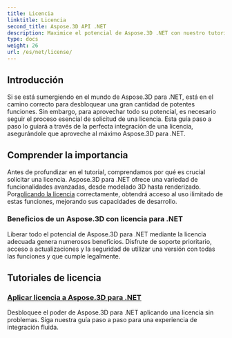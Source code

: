 ```yaml
---
title: Licencia
linktitle: Licencia
second_title: Aspose.3D API .NET
description: Maximice el potencial de Aspose.3D .NET con nuestro tutorial detallado sobre cómo aplicar licencias. Garantice un proceso de integración perfecto y desbloquee sus potentes funciones.
type: docs
weight: 26
url: /es/net/license/
---
```

## Introducción

Si se está sumergiendo en el mundo de Aspose.3D para .NET, está en el camino correcto para desbloquear una gran cantidad de potentes funciones. Sin embargo, para aprovechar todo su potencial, es necesario seguir el proceso esencial de solicitud de una licencia. Esta guía paso a paso lo guiará a través de la perfecta integración de una licencia, asegurándole que aproveche al máximo Aspose.3D para .NET.

## Comprender la importancia

 Antes de profundizar en el tutorial, comprendamos por qué es crucial solicitar una licencia. Aspose.3D para .NET ofrece una variedad de funcionalidades avanzadas, desde modelado 3D hasta renderizado. Por[aplicando la licencia](./apply-license/) correctamente, obtendrá acceso al uso ilimitado de estas funciones, mejorando sus capacidades de desarrollo.

### Beneficios de un Aspose.3D con licencia para .NET

Liberar todo el potencial de Aspose.3D para .NET mediante la licencia adecuada genera numerosos beneficios. Disfrute de soporte prioritario, acceso a actualizaciones y la seguridad de utilizar una versión con todas las funciones y que cumple legalmente.

## Tutoriales de licencia
### [Aplicar licencia a Aspose.3D para .NET](./apply-license/)
Desbloquee el poder de Aspose.3D para .NET aplicando una licencia sin problemas. Siga nuestra guía paso a paso para una experiencia de integración fluida.